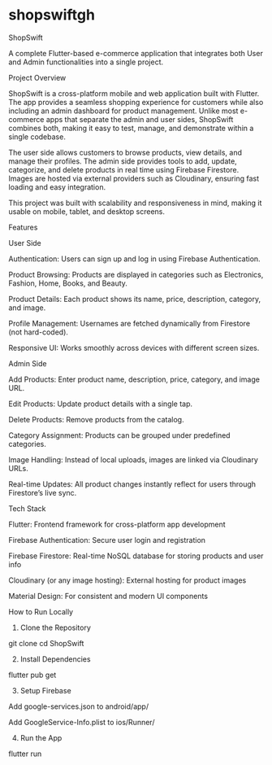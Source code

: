 # shopswiftgh

ShopSwift

A complete Flutter-based e-commerce application that integrates both User and Admin functionalities into a single project.

Project Overview

ShopSwift is a cross-platform mobile and web application built with Flutter. The app provides a seamless shopping experience for customers while also including an admin dashboard for product management. Unlike most e-commerce apps that separate the admin and user sides, ShopSwift combines both, making it easy to test, manage, and demonstrate within a single codebase.

The user side allows customers to browse products, view details, and manage their profiles. The admin side provides tools to add, update, categorize, and delete products in real time using Firebase Firestore. Images are hosted via external providers such as Cloudinary, ensuring fast loading and easy integration.

This project was built with scalability and responsiveness in mind, making it usable on mobile, tablet, and desktop screens.



Features

User Side

Authentication: Users can sign up and log in using Firebase Authentication.

Product Browsing: Products are displayed in categories such as Electronics, Fashion, Home, Books, and Beauty.

Product Details: Each product shows its name, price, description, category, and image.

Profile Management: Usernames are fetched dynamically from Firestore (not hard-coded).

Responsive UI: Works smoothly across devices with different screen sizes.


Admin Side

Add Products: Enter product name, description, price, category, and image URL.

Edit Products: Update product details with a single tap.

Delete Products: Remove products from the catalog.

Category Assignment: Products can be grouped under predefined categories.

Image Handling: Instead of local uploads, images are linked via Cloudinary URLs.

Real-time Updates: All product changes instantly reflect for users through Firestore’s live sync.


Tech Stack

Flutter: Frontend framework for cross-platform app development

Firebase Authentication: Secure user login and registration

Firebase Firestore: Real-time NoSQL database for storing products and user info

Cloudinary (or any image hosting): External hosting for product images

Material Design: For consistent and modern UI components


How to Run Locally

1. Clone the Repository

git clone <repo-url>
cd ShopSwift


2. Install Dependencies

flutter pub get


3. Setup Firebase

Add google-services.json to android/app/

Add GoogleService-Info.plist to ios/Runner/



4. Run the App

flutter run


